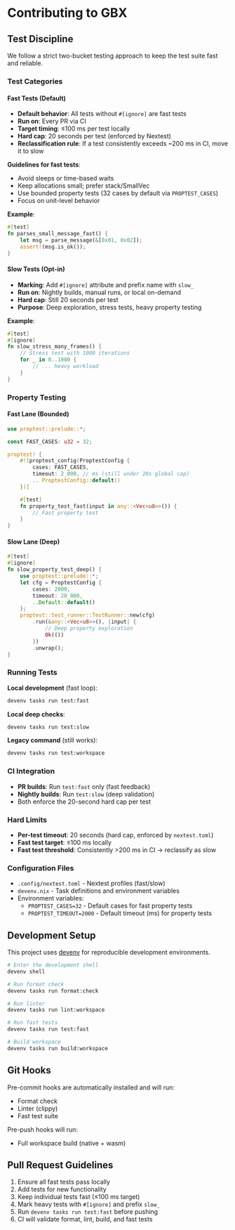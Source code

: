 # Contributing to GBX

## Test Discipline

We follow a strict two-bucket testing approach to keep the test suite fast and reliable.

### Test Categories

#### Fast Tests (Default)

- **Default behavior**: All tests without `#[ignore]` are fast tests
- **Run on**: Every PR via CI
- **Target timing**: ≤100 ms per test locally
- **Hard cap**: 20 seconds per test (enforced by Nextest)
- **Reclassification rule**: If a test consistently exceeds ~200 ms in CI, move it to slow

**Guidelines for fast tests**:
- Avoid sleeps or time-based waits
- Keep allocations small; prefer stack/SmallVec
- Use bounded property tests (32 cases by default via `PROPTEST_CASES`)
- Focus on unit-level behavior

**Example**:
```rust
#[test]
fn parses_small_message_fast() {
    let msg = parse_message(&[0x01, 0x02]);
    assert!(msg.is_ok());
}
```

#### Slow Tests (Opt-in)

- **Marking**: Add `#[ignore]` attribute and prefix name with `slow_`
- **Run on**: Nightly builds, manual runs, or local on-demand
- **Hard cap**: Still 20 seconds per test
- **Purpose**: Deep exploration, stress tests, heavy property testing

**Example**:
```rust
#[test]
#[ignore]
fn slow_stress_many_frames() {
    // Stress test with 1000 iterations
    for _ in 0..1000 {
        // ... heavy workload
    }
}
```

### Property Testing

#### Fast Lane (Bounded)
```rust
use proptest::prelude::*;

const FAST_CASES: u32 = 32;

proptest! {
    #![proptest_config(ProptestConfig {
        cases: FAST_CASES,
        timeout: 2_000, // ms (still under 20s global cap)
        .. ProptestConfig::default()
    })]

    #[test]
    fn property_test_fast(input in any::<Vec<u8>>()) {
        // Fast property test
    }
}
```

#### Slow Lane (Deep)
```rust
#[test]
#[ignore]
fn slow_property_test_deep() {
    use proptest::prelude::*;
    let cfg = ProptestConfig {
        cases: 2000,
        timeout: 20_000,
        ..Default::default()
    };
    proptest::test_runner::TestRunner::new(cfg)
        .run(&any::<Vec<u8>>(), |input| {
            // Deep property exploration
            Ok(())
        })
        .unwrap();
}
```

### Running Tests

**Local development** (fast loop):
```bash
devenv tasks run test:fast
```

**Local deep checks**:
```bash
devenv tasks run test:slow
```

**Legacy command** (still works):
```bash
devenv tasks run test:workspace
```

### CI Integration

- **PR builds**: Run `test:fast` only (fast feedback)
- **Nightly builds**: Run `test:slow` (deep validation)
- Both enforce the 20-second hard cap per test

### Hard Limits

- **Per-test timeout**: 20 seconds (hard cap, enforced by `nextest.toml`)
- **Fast test target**: ≤100 ms locally
- **Fast test threshold**: Consistently >200 ms in CI → reclassify as slow

### Configuration Files

- `.config/nextest.toml` - Nextest profiles (fast/slow)
- `devenv.nix` - Task definitions and environment variables
- Environment variables:
  - `PROPTEST_CASES=32` - Default cases for fast property tests
  - `PROPTEST_TIMEOUT=2000` - Default timeout (ms) for property tests

## Development Setup

This project uses [devenv](https://devenv.sh/) for reproducible development environments.

```bash
# Enter the development shell
devenv shell

# Run format check
devenv tasks run format:check

# Run linter
devenv tasks run lint:workspace

# Run fast tests
devenv tasks run test:fast

# Build workspace
devenv tasks run build:workspace
```

## Git Hooks

Pre-commit hooks are automatically installed and will run:
- Format check
- Linter (clippy)
- Fast test suite

Pre-push hooks will run:
- Full workspace build (native + wasm)

## Pull Request Guidelines

1. Ensure all fast tests pass locally
2. Add tests for new functionality
3. Keep individual tests fast (≤100 ms target)
4. Mark heavy tests with `#[ignore]` and prefix `slow_`
5. Run `devenv tasks run test:fast` before pushing
6. CI will validate format, lint, build, and fast tests
